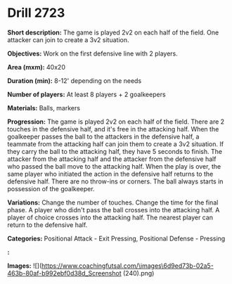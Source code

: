 # Drill 2723

**Short description:**
The game is played 2v2 on each half of the field. One attacker can join to create a 3v2 situation.

**Objectives:**
Work on the first defensive line with 2 players.

**Area (mxm):**
40x20

**Duration (min):**
8-12' depending on the needs

**Number of players:**
At least 8 players + 2 goalkeepers

**Materials:**
Balls, markers

**Progression:**
The game is played 2v2 on each half of the field. There are 2 touches in the defensive half, and it's free in the attacking half. When the goalkeeper passes the ball to the attackers in the defensive half, a teammate from the attacking half can join them to create a 3v2 situation. If they carry the ball to the attacking half, they have 5 seconds to finish. The attacker from the attacking half and the attacker from the defensive half who passed the ball move to the attacking half. When the play is over, the same player who initiated the action in the defensive half returns to the defensive half. There are no throw-ins or corners. The ball always starts in possession of the goalkeeper.

**Variations:**
Change the number of touches. Change the time for the final phase. A player who didn't pass the ball crosses into the attacking half. A player of choice crosses into the attacking half. The nearest player can return to the defensive half.

**Categories:**
Positional Attack - Exit Pressing, Positional Defense - Pressing

**:**


**Images:**
![](https://www.coachingfutsal.com/\images\6d9ed73b-02a5-463b-80af-b992ebf0d38d_Screenshot (240).png)

